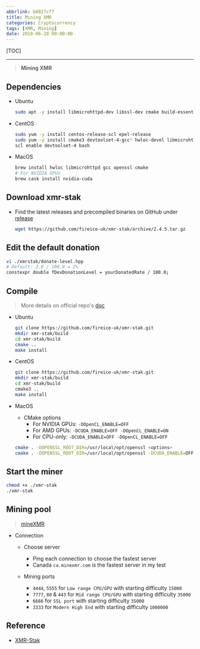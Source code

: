 ```yaml
---
abbrlink: b8827cf7
title: Mining XMR
categories: Cryptocurrency
tags: [XMR, Mining]
date: 2018-06-20 00:00:00
---
```


[TOC]

---

> **Mining XMR**

## Dependencies

- Ubuntu

    ```sh
    sudo apt -y install libmicrohttpd-dev libssl-dev cmake build-essential libhwloc-dev
    ```

- CentOS

    ```sh
    sudo yum -y install centos-release-scl epel-release
    sudo yum -y install cmake3 devtoolset-4-gcc* hwloc-devel libmicrohttpd-devel openssl-devel make
    scl enable devtoolset-4 bash
    ```

- MacOS

    ```sh
    brew install hwloc libmicrohttpd gcc openssl cmake
    # For NVIDIA GPUs
    brew cask install nvidia-cuda 
    ```

## Download xmr-stak

- Find the latest releases and precompiled binaries on GitHub under [release](https://github.com/fireice-uk/xmr-stak/releases)

    ```bash
    wget https://github.com/fireice-uk/xmr-stak/archive/2.4.5.tar.gz
    ```

## Edit the default donation

```bash
vi ./xmrstak/donate-level.hpp
# Default: 2.0 / 100.0 = 2%
constexpr double fDevDonationLevel = yourDonatedRate / 100.0; 
```

## Compile

> More details on official repo's [doc](https://github.com/fireice-uk/xmr-stak/tree/master/doc)

- Ubuntu

    ```sh
    git clone https://github.com/fireice-uk/xmr-stak.git
    mkdir xmr-stak/build
    cd xmr-stak/build
    cmake ..
    make install
    ```

- CentOS

    ```sh
    git clone https://github.com/fireice-uk/xmr-stak.git
    mkdir xmr-stak/build
    cd xmr-stak/build
    cmake3 ..
    make install
    ```

- MacOS
    - CMake options
        - For NVIDIA GPUs: `-DOpenCL_ENABLE=OFF`
        - For AMD GPUs: `-DCUDA_ENABLE=OFF -DOpenCL_ENABLE=ON`
        - For CPU-only: `-DCUDA_ENABLE=OFF -DOpenCL_ENABLE=OFF`

    ```sh
    cmake . -DOPENSSL_ROOT_DIR=/usr/local/opt/openssl <options>
    cmake . -DOPENSSL_ROOT_DIR=/usr/local/opt/openssl -DCUDA_ENABLE=OFF -DOpenCL_ENABLE=ON
    ```

## Start the miner

```sh
chmod +x ./xmr-stak
./xmr-stak
```

## Mining pool

> [mineXMR](https://www.minexmr.com/)

- Connection
    - Choose server
        - Ping each connection to choose the fastest server
        - Canada `ca.minexmr.com` is the fastest server in my test

    - Mining ports
        - `4444`, `5555` for `Low range CPU/GPU` with starting difficulty `15000` 
        - `7777`, `80` & `443` for `Mid range CPU/GPU` with starting difficulty `35000`
        - `6666` for `SSL port` with starting difficulty `35000`
        - `3333` for `Modern High End` with starting difficulty `1000000`


## Reference

- [XMR-Stak](https://github.com/fireice-uk/xmr-stak)

